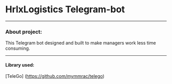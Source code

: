 # HrlxLogistics Telegram-bot
---


### About project: 

This Telegram bot designed and built to make managers work less time consuming.


---


#### Library used: 

[TeleGo] (https://github.com/mymmrac/telego)
